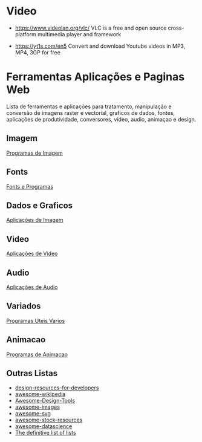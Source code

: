 # Video

* https://www.videolan.org/vlc/ VLC is a free and open source cross-platform multimedia player and framework

* https://yt1s.com/en5 Convert and download Youtube videos in MP3, MP4, 3GP for free

# Ferramentas Aplicações e Paginas Web

Lista de ferramentas e aplicações para tratamento, manipulação e conversão de imagens raster e vectorial, graficos de dados, fontes, aplicações de produtividade, conversores, video, audio, animaçao e design.

## Imagem

[Programas de Imagem](https://github.com/silviadealmeida/ferramentas/tree/main/Imagem)

## Fonts

[Fonts e Programas](https://github.com/silviadealmeida/ferramentas/tree/main/Fonts)

## Dados e Graficos

[Aplicações de Imagem](https://github.com/silviadealmeida/ferramentas/tree/main/Graficos)


## Video

[Aplicações de Video](https://github.com/silviadealmeida/ferramentas/tree/main/Video)


## Audio

[Aplicações de Audio](https://github.com/silviadealmeida/ferramentas/tree/main/Audio)


## Variados

[Programas Uteis Varios](https://github.com/silviadealmeida/ferramentas/tree/main/Misc)


## Animacao

[Programas de Animacao](https://github.com/silviadealmeida/ferramentas/tree/main/animacao)


## Outras Listas

* [design-resources-for-developers](https://github.com/bradtraversy/design-resources-for-developers)
* [awesome-wikipedia](https://github.com/emijrp/awesome-wikipedia)
* [Awesome-Design-Tools](https://github.com/goabstract/Awesome-Design-Tools)
* [awesome-images](https://github.com/heyalexej/awesome-images)
* [awesome-svg](https://github.com/willianjusten/awesome-svg)
* [awesome-stock-resources](https://github.com/neutraltone/awesome-stock-resources)
* [awesome-datascience](https://github.com/academic/awesome-datascience)
* [The definitive list of lists](https://github.com/jnv/lists)











